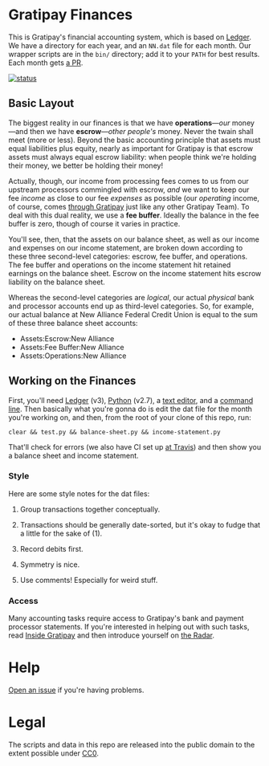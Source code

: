 # Gratipay Finances

This is Gratipay's financial accounting system, which is based on
[Ledger](http://ledger-cli.org/). We have a directory for each year, and an
`NN.dat` file for each month. Our wrapper scripts are in the `bin/` directory;
add it to your `PATH` for best results. Each month gets [a
PR](https://github.com/gratipay/finances/pulls).

[![status](https://api.travis-ci.org/gratipay/finances.svg)](https://travis-ci.org/gratipay/finances)


## Basic Layout

The biggest reality in our finances is that we have **operations**&mdash;*our*
money&mdash;and then we have **escrow**&mdash;*other people's* money. Never the
twain shall meet (more or less). Beyond the basic accounting principle that
assets must equal liabilities plus equity, nearly as important for Gratipay is
that escrow assets must always equal escrow liability: when people think we're
holding their money, we better be holding their money!

Actually, though, our income from processing fees comes to us from our upstream
processors commingled with escrow, *and* we want to keep our fee *income* as
close to our fee *expenses* as possible (our *operating* income, of course,
comes [through Gratipay](https://gratipay.com/Gratipay/) just like any other
Gratipay Team).  To deal with this dual reality, we use a **fee buffer**.
Ideally the balance in the fee buffer is zero, though of course it varies in
practice.

You'll see, then, that the assets on our balance sheet, as well as our income
and expenses on our income statement, are broken down according to these three
second-level categories: escrow, fee buffer, and operations. The fee buffer and
operations on the income statement hit retained earnings on the balance sheet.
Escrow on the income statement hits escrow liability on the balance sheet.

Whereas the second-level categories are *logical*, our actual *physical* bank
and processor accounts end up as third-level categories. So, for example, our
actual balance at New Alliance Federal Credit Union is equal to the sum of
these three balance sheet accounts:

 - Assets:Escrow:New Alliance
 - Assets:Fee Buffer:New Alliance
 - Assets:Operations:New Alliance


## Working on the Finances

First, you'll need [Ledger](http://ledger-cli.org/) (v3),
[Python](https://www.python.org/) (v2.7), a [text
editor](https://en.wikipedia.org/wiki/Text_editor), and a [command
line](https://en.wikipedia.org/wiki/Command-line_interface). Then basically
what you're gonna do is edit the dat file for the month you're working on, and
then, from the root of your clone of this repo, run:

```
clear && test.py && balance-sheet.py && income-statement.py
```

That'll check for errors (we also have CI set up [at
Travis](https://travis-ci.org/gratipay/finances)) and then show you a balance
sheet and income statement.


### Style

Here are some style notes for the dat files:

 1. Group transactions together conceptually.

 1. Transactions should be generally date-sorted, but it's okay to fudge that a
    little for the sake of (1).

 1. Record debits first.

 1. Symmetry is nice. 

 1. Use comments! Especially for weird stuff.


### Access

Many accounting tasks require access to Gratipay's bank and payment processor
statements. If you're interested in helping out with such tasks, read [Inside
Gratipay](http://inside.gratipay.com/) and then introduce yourself on [the
Radar](http://inside.gratipay.com/howto/sweep-the-radar).


# Help

[Open an issue](https://github.com/gratipay/finances/issues/new) if you're having problems.


# Legal

The scripts and data in this repo are released into the public domain to the
extent possible under [CC0](http://creativecommons.org/publicdomain/zero/1.0/).
